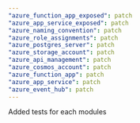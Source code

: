 ```yaml
---
"azure_function_app_exposed": patch
"azure_app_service_exposed": patch
"azure_naming_convention": patch
"azure_role_assignments": patch
"azure_postgres_server": patch
"azure_storage_account": patch
"azure_api_management": patch
"azure_cosmos_account": patch
"azure_function_app": patch
"azure_app_service": patch
"azure_event_hub": patch
---
```


Added tests for each modules
